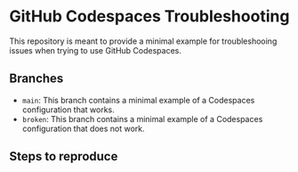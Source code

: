 # GitHub Codespaces Troubleshooting

This repository is meant to provide a minimal example for troubleshooing issues when trying to use GitHub Codespaces.

## Branches

- `main`: This branch contains a minimal example of a Codespaces configuration that works.
- `broken`: This branch contains a minimal example of a Codespaces configuration that does not work.

## Steps to reproduce
